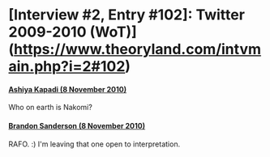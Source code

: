 # [Interview #2, Entry #102]: Twitter 2009-2010 (WoT)](https://www.theoryland.com/intvmain.php?i=2#102)

#### [Ashiya Kapadi (8 November 2010)](http://twitter.com/Apy12/status/1716685102915584)

Who on earth is Nakomi?

#### [Brandon Sanderson (8 November 2010)](http://twitter.com/BrandSanderson/status/1720530759585793)

RAFO. :) I'm leaving that one open to interpretation.

